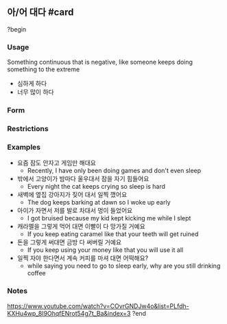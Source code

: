 ## 아/어 대다 #card
?begin
### Usage
Something continuous that is negative, like someone keeps doing something to the extreme
- 심하게 하다
- 너무 많이 하다
### Form
### Restrictions
### Examples
* 요즘 잠도 안자고 게임만 해대요
	* Recently, I have only been doing games and don't even sleep
* 밖에서 고양이가 밤마다 울우대서 잠을 자기 힘들어요
	* Every night the cat keeps crying so sleep is hard
* 새벽에 옆집 강아지가 짖어 대서 일찍 깼어요
	* The dog keeps barking at dawn so I woke up early
* 아이가 자면서 저를 발로 차대서 멍이 들었어요
	* I got bruised because my kid kept kicking me while I slept
* 캐라멜을 그렇게 먹어 대면 이빨이 다 망가질 거예요
	* If you keep eating caramel like that your teeth will get ruined
* 돈을 그렇게 써대면 금방 다 써버릴 거예요
	* If you keep using your money like that you will use it all
* 일찍 자야 한다면서 계속 커피를 마셔 대면 어떡해요?
	* while saying you need to go to sleep early, why are you still drinking coffee
### Notes
https://www.youtube.com/watch?v=COvrGNDJw4o&list=PLfdh-KXHu4wp_8I9OhqfENrot54g7t_Ba&index=3
?end
